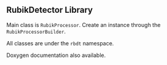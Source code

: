 ## RubikDetector Library

Main class is `RubikProcessor`. Create an instance through the `RubikProcessorBuilder`.

All classes are under the `rbdt` namespace.

Doxygen documentation also available.
